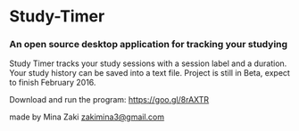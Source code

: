 # Study-Timer

### An open source desktop application for tracking your studying ##

Study Timer tracks your study sessions with a session label and a duration. Your study history can be saved into a text file. 
Project is still in Beta, expect to finish February 2016.

Download and run the program: https://goo.gl/8rAXTR 

made by Mina Zaki
zakimina3@gmail.com

